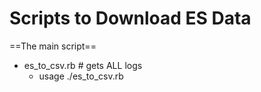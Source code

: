 # Scripts to Download ES Data

==The main script==
* es_to_csv.rb # gets ALL logs
  - usage ./es_to_csv.rb <data> 
